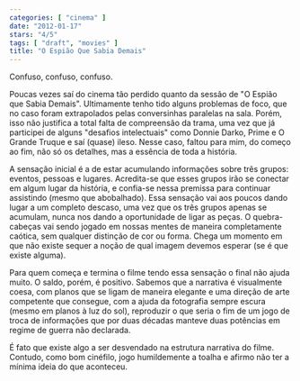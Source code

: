 ```yaml
---
categories: [ "cinema" ]
date: "2012-01-17"
stars: "4/5"
tags: [ "draft", "movies" ]
title: "O Espião Que Sabia Demais"
---
```

Confuso, confuso, confuso.

Poucas vezes saí do cinema tão perdido quanto da sessão de "O Espião
que Sabia Demais". Ultimamente tenho tido alguns problemas de foco, que
no caso foram extrapolados pelas conversinhas paralelas na sala. Porém,
isso não justifica a total falta de compreensão da trama, uma vez
que já participei de alguns "desafios intelectuais" como Donnie Darko,
Prime e O Grande Truque e saí (quase) ileso. Nesse caso, faltou para
mim, do começo ao fim, não só os detalhes, mas a essência de toda
a história.

A sensação inicial é a de estar acumulando informações sobre três
grupos: eventos, pessoas e lugares. Acredita-se que esses grupos irão
se conectar em algum lugar da história, e confia-se nessa premissa
para continuar assistindo (mesmo que abobalhado). Essa sensação vai
aos poucos dando lugar a um completo descaso, uma vez que os três
grupos apenas se acumulam, nunca nos dando a oportunidade de ligar as
peças. O quebra-cabeças vai sendo jogado em nossas mentes de maneira
completamente caótica, sem qualquer distinção de cor ou forma. Chega
um momento em que não existe sequer a noção de qual imagem devemos
esperar (se é que existe alguma).

Para quem começa e termina o filme tendo essa sensação o final não
ajuda muito. O saldo, porém, é positivo. Sabemos que a narrativa é
visualmente coesa, com planos que se ligam de maneira elegante e uma
direção de arte competente que consegue, com a ajuda da fotografia
sempre escura (mesmo em planos à luz do sol), reproduzir o que seria o
fim de um jogo de troca de informações que por duas décadas manteve
duas potências em regime de guerra não declarada.

É fato que existe algo a ser desvendado na estrutura narrativa do
filme. Contudo, como bom cinéfilo, jogo humildemente a toalha e afirmo
não ter a mínima ideia do que aconteceu.

